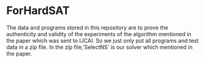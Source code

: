 # ForHardSAT
The data and programs stored in this repository are to prove the authenticity and validity of the experiments of the algorithm mentioned in the paper which was sent to IJCAI. So we just only put all programs and test data in a zip file.  In the zip file,'SelectNS' is our solver which  mentioned in the paper.
